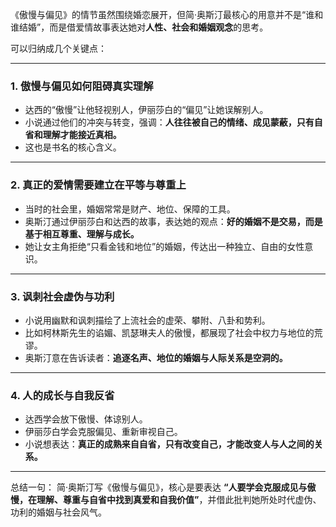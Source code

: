 《傲慢与偏见》的情节虽然围绕婚恋展开，但简·奥斯汀最核心的用意并不是“谁和谁结婚”，而是借爱情故事表达她对**人性、社会和婚姻观念**的思考。

可以归纳成几个关键点：

------

### 1. **傲慢与偏见如何阻碍真实理解**

- 达西的“傲慢”让他轻视别人，伊丽莎白的“偏见”让她误解别人。
- 小说通过他们的冲突与转变，强调：**人往往被自己的情绪、成见蒙蔽，只有自省和理解才能接近真相。**
- 这也是书名的核心含义。

------

### 2. **真正的爱情需要建立在平等与尊重上**

- 当时的社会里，婚姻常常是财产、地位、保障的工具。
- 奥斯汀通过伊丽莎白和达西的故事，表达她的观点：**好的婚姻不是交易，而是基于相互尊重、理解与成长。**
- 她让女主角拒绝“只看金钱和地位”的婚姻，传达出一种独立、自由的女性意识。

------

### 3. **讽刺社会虚伪与功利**

- 小说用幽默和讽刺描绘了上流社会的虚荣、攀附、八卦和势利。
- 比如柯林斯先生的谄媚、凯瑟琳夫人的傲慢，都展现了社会中权力与地位的荒谬。
- 奥斯汀意在告诉读者：**追逐名声、地位的婚姻与人际关系是空洞的。**

------

### 4. **人的成长与自我反省**

- 达西学会放下傲慢、体谅别人。
- 伊丽莎白学会克服偏见、重新审视自己。
- 小说想表达：**真正的成熟来自自省，只有改变自己，才能改变人与人之间的关系。**

------

总结一句：
 简·奥斯汀写《傲慢与偏见》，核心是要表达 **“人要学会克服成见与傲慢，在理解、尊重与自省中找到真爱和自我价值”**，并借此批判她所处时代虚伪、功利的婚姻与社会风气。